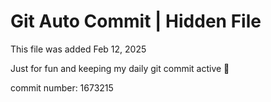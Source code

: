 # Git Auto Commit | Hidden File

This file was added Feb 12, 2025

Just for fun and keeping my daily git commit active 🤪

commit number: 1673215
